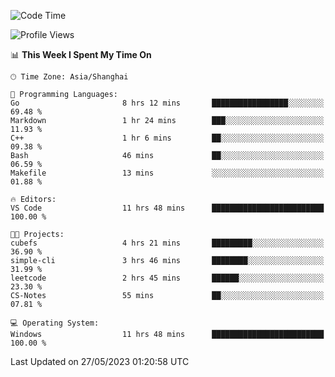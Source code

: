 <!--START_SECTION:waka-->
![Code Time](http://img.shields.io/badge/Code%20Time-941%20hrs%2045%20mins-blue)

![Profile Views](http://img.shields.io/badge/Profile%20Views-0-blue)

📊 **This Week I Spent My Time On** 

```text
🕑︎ Time Zone: Asia/Shanghai

💬 Programming Languages: 
Go                       8 hrs 12 mins       █████████████████░░░░░░░░   69.48 % 
Markdown                 1 hr 24 mins        ███░░░░░░░░░░░░░░░░░░░░░░   11.93 % 
C++                      1 hr 6 mins         ██░░░░░░░░░░░░░░░░░░░░░░░   09.38 % 
Bash                     46 mins             ██░░░░░░░░░░░░░░░░░░░░░░░   06.59 % 
Makefile                 13 mins             ░░░░░░░░░░░░░░░░░░░░░░░░░   01.88 % 

🔥 Editors: 
VS Code                  11 hrs 48 mins      █████████████████████████   100.00 % 

🐱‍💻 Projects: 
cubefs                   4 hrs 21 mins       █████████░░░░░░░░░░░░░░░░   36.90 % 
simple-cli               3 hrs 46 mins       ████████░░░░░░░░░░░░░░░░░   31.99 % 
leetcode                 2 hrs 45 mins       ██████░░░░░░░░░░░░░░░░░░░   23.30 % 
CS-Notes                 55 mins             ██░░░░░░░░░░░░░░░░░░░░░░░   07.81 % 

💻 Operating System: 
Windows                  11 hrs 48 mins      █████████████████████████   100.00 % 
```


 Last Updated on 27/05/2023 01:20:58 UTC
<!--END_SECTION:waka-->